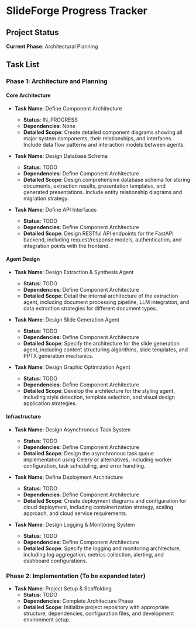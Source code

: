 # SlideForge Progress Tracker

## Project Status
**Current Phase**: Architectural Planning

## Task List

### Phase 1: Architecture and Planning

#### Core Architecture
- **Task Name**: Define Component Architecture
  - **Status**: IN_PROGRESS
  - **Dependencies**: None
  - **Detailed Scope**: Create detailed component diagrams showing all major system components, their relationships, and interfaces. Include data flow patterns and interaction models between agents.

- **Task Name**: Design Database Schema
  - **Status**: TODO
  - **Dependencies**: Define Component Architecture
  - **Detailed Scope**: Design comprehensive database schema for storing documents, extraction results, presentation templates, and generated presentations. Include entity relationship diagrams and migration strategy.

- **Task Name**: Define API Interfaces
  - **Status**: TODO
  - **Dependencies**: Define Component Architecture
  - **Detailed Scope**: Design RESTful API endpoints for the FastAPI backend, including request/response models, authentication, and integration points with the frontend.

#### Agent Design

- **Task Name**: Design Extraction & Synthesis Agent
  - **Status**: TODO
  - **Dependencies**: Define Component Architecture
  - **Detailed Scope**: Detail the internal architecture of the extraction agent, including document processing pipeline, LLM integration, and data extraction strategies for different document types.

- **Task Name**: Design Slide Generation Agent
  - **Status**: TODO
  - **Dependencies**: Define Component Architecture
  - **Detailed Scope**: Specify the architecture for the slide generation agent, including content structuring algorithms, slide templates, and PPTX generation mechanics.

- **Task Name**: Design Graphic Optimization Agent
  - **Status**: TODO
  - **Dependencies**: Define Component Architecture
  - **Detailed Scope**: Develop the architecture for the styling agent, including style detection, template selection, and visual design application strategies.

#### Infrastructure

- **Task Name**: Design Asynchronous Task System
  - **Status**: TODO
  - **Dependencies**: Define Component Architecture
  - **Detailed Scope**: Design the asynchronous task queue implementation using Celery or alternatives, including worker configuration, task scheduling, and error handling.

- **Task Name**: Define Deployment Architecture
  - **Status**: TODO
  - **Dependencies**: Define Component Architecture
  - **Detailed Scope**: Create deployment diagrams and configuration for cloud deployment, including containerization strategy, scaling approach, and cloud service requirements.

- **Task Name**: Design Logging & Monitoring System
  - **Status**: TODO
  - **Dependencies**: Define Component Architecture
  - **Detailed Scope**: Specify the logging and monitoring architecture, including log aggregation, metrics collection, alerting, and dashboard configurations.

### Phase 2: Implementation (To be expanded later)

- **Task Name**: Project Setup & Scaffolding
  - **Status**: TODO
  - **Dependencies**: Complete Architecture Phase
  - **Detailed Scope**: Initialize project repository with appropriate structure, dependencies, configuration files, and development environment setup.